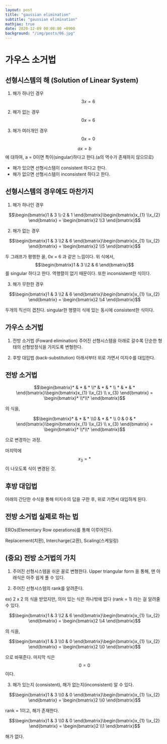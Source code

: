 ```yaml
---
layout: post
title: "gaussian elimination"
subtitle: "gaussian elimination"
mathjax: true
date: 2020-12-09 00:00:00 +0900
background: "/img/posts/06.jpg"
---
```


# 가우스 소거법

## 선형시스템의 해 (Solution of Linear System)

1. 해가 하나인 경우
   $$3x = 6$$

2. 해가 없는 경우
   $$0x = 6$$

3. 해가 여러개인 경우
   $$0x = 0$$

$$ax = b$$ 에 대하여, a = 0이면 특이(singular)하다고 한다.(a의 역수가 존재하지 않으므로)

- 해가 있으면 선형시스템이 consistent 하다고 한다.
- 해가 없으면 선형시스템이 inconsistent 하다고 한다.

## 선형시스템의 경우에도 마찬가지

1. 해가 하나인 경우

$$\begin{bmatrix}1 & 3 \\-2 & 1 \end{bmatrix}\begin{bmatrix}x_{1} \\x_{2} \end{bmatrix} = \begin{bmatrix}2 \\3 \end{bmatrix}$$

2. 해가 없는 경우

$$\begin{bmatrix}1 & 3 \\2 & 6 \end{bmatrix}\begin{bmatrix}x_{1} \\x_{2} \end{bmatrix} = \begin{bmatrix}2 \\5 \end{bmatrix}$$

두 그래프가 평행한 꼴, 0x = 6 과 같은 느낌이다. 위 식에서, $$\begin{bmatrix}1 & 3 \\2 & 6 \end{bmatrix}$$ 를 singular 하다고 한다. 역행렬이 없기 때문이다. 또한 inconsistent한 식이다.

3. 해가 무한한 경우

$$\begin{bmatrix}1 & 3 \\2 & 6 \end{bmatrix}\begin{bmatrix}x_{1} \\x_{2} \end{bmatrix} = \begin{bmatrix}2 \\4 \end{bmatrix}$$

두개의 직선이 겹친다. singular한 행렬이 식에 있는 동시에 consistent한 식이다.

## 가우스 소거법

1. 전방 소거법 (Foward elimination)
   주어진 선형시스템을 아래로 갈수록 단순한 형태의 선형방정식을 가지도록 변형한다.

2. 후방 대입법 (back-substitution)
   아래서부터 위로 가면서 미지수를 대입한다.

## 전방 소거법

$$\begin{bmatrix}* & * & * \\* & * & * \\ * & * & * \end{bmatrix}\begin{bmatrix}x_{1} \\x_{2} \\ x_{3} \end{bmatrix} = \begin{bmatrix}* \\*\\* \end{bmatrix}$$

의 식을,

$$\begin{bmatrix}* & * & * \\0 & * & * \\ 0 & 0 & * \end{bmatrix}\begin{bmatrix}x_{1} \\x_{2} \\ x_{3} \end{bmatrix} = \begin{bmatrix}* \\*\\* \end{bmatrix}$$

으로 변경하는 과정.

마지막에 $$x_{3} = *$$ 이 나오도록 식이 변경된 것.

## 후방 대입법

아래의 간단한 수식을 통해 미지수의 답을 구한 후, 위로 가면서 대입하게 된다.

## 전방 소거법 실제로 하는 법

EROs(Elementary Row operations)를 통해 이루어진다.

Replacement(치환), Intercharge(교환), Scaling(스케일링)

## (중요) 전방 소거법의 가치

1. 주어진 선형시스템을 쉬운 꼴로 변형한다.
   Upper triangular form 을 통해, 맨 아래식은 아주 쉽게 풀 수 있다.

2. 주어진 선형시스템의 rank를 알려준다.

ex) 2 x 2 의 식을 받았지만, 의미 있는 식은 하나밖에 없다 (rank = 1) 라는 걸 알려줄 수 있다.

$$\begin{bmatrix}1 & 3 \\2 & 6 \end{bmatrix}\begin{bmatrix}x_{1} \\x_{2} \end{bmatrix} = \begin{bmatrix}2 \\4 \end{bmatrix}$$

의 식을,

$$\begin{bmatrix}1 & 3 \\0 & 0 \end{bmatrix}\begin{bmatrix}x_{1} \\x_{2} \end{bmatrix} = \begin{bmatrix}2 \\0 \end{bmatrix}$$

으로 바꿔준다. 마지막 식은 $$0=0$$ 이다.

3. 해가 있는지 (consistent), 해가 없는지(inconsistent) 알 수 있다.

$$\begin{bmatrix}1 & 3 \\0 & 0 \end{bmatrix}\begin{bmatrix}x_{1} \\x_{2} \end{bmatrix} = \begin{bmatrix}2 \\0 \end{bmatrix}$$

rank = 1이고, 해가 존재한다.

$$\begin{bmatrix}1 & 3 \\0 & 0 \end{bmatrix}\begin{bmatrix}x_{1} \\x_{2} \end{bmatrix} = \begin{bmatrix}2 \\1 \end{bmatrix}$$

해가 없다.
